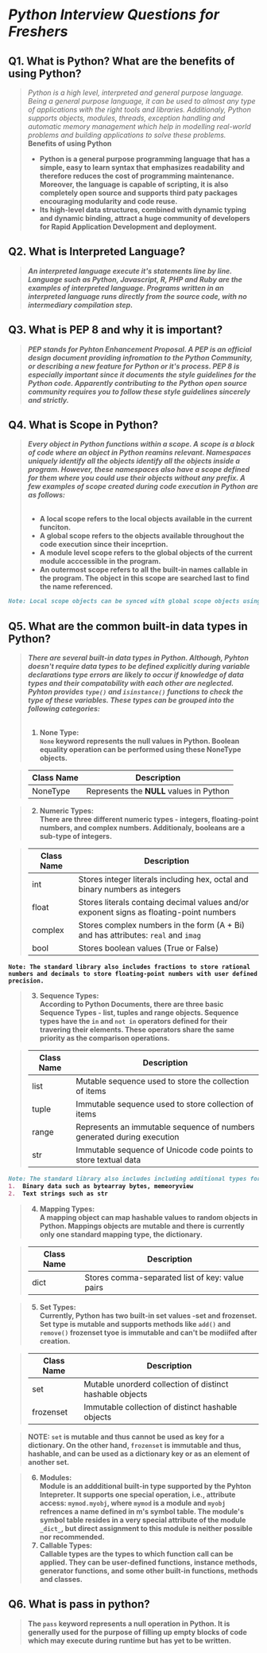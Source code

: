 # _Python Interview Questions for Freshers_
## Q1. What is Python? What are the benefits of using Python?
> _Python is a high level, interpreted and general purpose language. Being a general purpose language, it can be used to almost any type of applications with the right tools and libraries. Additionaly, Python supports objects, modules, threads, exception handling and automatic memory management which help in modelling real-world problems and building applications to solve these problems._
<b><br>
> Benefits of using Python
> * Python is a general purpose programming language that has a simple, easy to learn syntax that emphasizes readability and therefore reduces the cost of programming maintenance. Moreover, the language is capable of scripting, it is also completely open source and supports third paty packages encouraging modularity and code reuse.
> * Its high-level data structures, combined with dynamic typing and dynamic binding, attract a huge community of developers for Rapid Application Development and deployment.
  
## Q2. What is Interpreted Language?   
> _An interpreted language execute it's statements line by line. Language such as Python, Javascript, R, PHP and Ruby are the examples of interpreted language. Programs written in an interpreted language runs directly from the source code, with no intermediary compilation step._
  
## Q3. What is PEP 8  and why it is important?
> _PEP stands for Pyhton Enhancement Proposal. A PEP is an official design document providing infromation to the Python Community, or describing a new feature for Python or it's process. PEP 8 is especially important since it documents the style guidelines for the Python code. Apparently contributing to the Python open source community requires you to follow these style guidelines sincerely and strictly._

## Q4. What is Scope in Python?
> _Every object in Python functions within a scope. A scope is a block of code where an object in Python reamins relevant. Namespaces uniquely identify all the objects identify all the objects inside a program. However, these namespaces also have a scope defined for them where you could use their objects without any prefix. A few examples of scope created during code execution in Python are as follows:_
<br><br>
> * A **local scope** refers to the local objects available in the current funciton.
> * A **global scope** refers to the objects available throughout the code execution since their inceprtion.
> * A **module level scope** refers to the global objects of the current module acccessible in the program.
> * An **outermost scope** refers to all the built-in names callable in the program. The object in this scope are searched last to find the name referenced.
```md
Note: Local scope objects can be synced with global scope objects using keywords such as global.
```
## Q5. What are the common built-in data types in Python?
> _There are several built-in data types in Python. Although, Pyhton doesn't require data types to be defined explicitly during variable declarations type errors are likely to occur if knowledge of data types and their compatability with each other are neglected. Pyhton provides **`type()`** and **`isinstance()`** functions to check the type of these variables. These types can be grouped into the following categories:_
<br><br>
> 1. None Type: <br>
> `None` keyword represents the null values in Python. Boolean equality operation can be performed using these NoneType objects.
  
>  | Class Name |  Description |
>  | --- | --- |
>  |  NoneType  |Represents the **NULL** values in Python| 
  
> 2. Numeric Types: <br>
  There are three different numeric types - **integers, floating-point numbers, and complex numbers.** Additionaly, booleans are a sub-type of integers.
  
>  | Class Name |  Description |
>  | --- | --- |
>  | int | Stores integer literals including hex, octal and binary numbers as integers |
>  | float | Stores literals containg decimal values and/or exponent signs as floating-point numbers |
>  | complex | Stores complex numbers in the form (A + Bi) and has attributes: `real` and `imag` |
>  | bool  | Stores boolean values (True or False) |

  `Note: The standard library also includes fractions to store rational numbers and decimals to store floating-point numbers with user defined precision.`

> 3. Sequence Types: <br>
  According to Python Documents, there are three basic Sequence Types - **list, tuples** and **range** objects. Sequence types have the `in` and `not in` operators defined for their travering their elements. These operators share the same priority as the comparison operations.
  
>  | Class Name  | Description |
>  | --- | --- |
>  | list  | Mutable sequence used to store the collection of items  |
>  | tuple | Immutable sequence used to store collection of items  |
>  | range | Represents an immutable sequence of numbers generated during execution  |
>  | str  |  Immutable sequence of Unicode code points to store textual data |
  
  ```md
  Note: The standard library also includes including additional types for processing:
  1.  Binary data such as bytearray bytes, memeoryview
  2.  Text strings such as str
  ```

> 4. Mapping Types: <br>
  A mapping object can map hashable values to random objects in Python. Mappings objects are mutable and there is currently only one standard mapping type, the **dictionary**.
  
>  | Class Name  | Description |
>  | --- | --- |
>  | dict  | Stores comma-separated list of key: value pairs |
 
> 5. Set Types: <br>
  Currently, Python has two built-in set values -**set** and **frozenset.** **Set** type is mutable and supports methods like `add()` and `remove()` **frozenset** tyoe is immutable and can't be modiifed after creation.
  
>  | Class Name  | Description |
>  | --- | --- |
>  | set | Mutable unorderd collection of distinct hashable objects  |
>  | frozenset | Immutable collection of distinct hashable objects |
  
> **NOTE:** `set` is mutable and thus cannot be used as key for a dictionary. On the other hand, `frozenset` is immutable and thus, hashable, and can be used as a dictionary key or as an element of another set.
  
> 6. Modules: <br>
  Module is an addditional built-in type supported by the Pyhton Intepreter. It supports one special operation, i.e., **attribute access:** `mymod.myobj`, where `mymod` is a module and `myobj` refrences a name defined in m's symbol table. The module's symbol table resides in a very special attribute of the module `_dict_`, but direct assignment to this module is neither possible nor recommended.
> 7. Callable Types: <br>
  Callable types are the types to which function call can be applied. They can be user-defined functions, instance methods, generator functions, and some other built-in functions, methods and classes.

## Q6. What is pass in python?
>The `pass` keyword represents a null operation in Python. It is generally used for the purpose of filling up empty blocks of code which may execute during runtime but has yet to be written.
